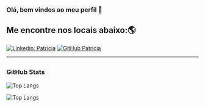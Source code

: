 ### Olá, bem vindos ao meu perfil 👋

## Me encontre nos locais abaixo:🌎
[![Linkedin: Patricia](https://img.shields.io/badge/-Patricia-blue?style=flat-square&logo=Linkedin&logoColor=white&link=https://www.linkedin.com/in/patriciasouzas/)](https://www.linkedin.com/in/patriciasouzas/)
[![GitHub Patricia](https://img.shields.io/github/followers/patriciasouzas?label=follow&style=social)](https://github.com/patriciasouzas)

-------

## <h3>GitHub Stats</h3>

![Top Langs](https://github-readme-stats.vercel.app/api?username=patriciasouzas&count_private=true&include_all_commit=true&show_icons=true&title_color=007bff&text_color=e7e7e7&icon_color=007bff&bg_color=171c28)

![Top Langs](https://github-readme-stats.vercel.app/api/top-langs/?username=patriciasouzas&layout=compact&title_color=007bff&text_color=e7e7e7&icon_color=007bff&bg_color=171c28)


<!--

**patriciasouzas/patriciasouzas** is a ✨ _special_ ✨ repository because its `README.md` (this file) appears on your GitHub profile.

Here are some ideas to get you started:

- 🔭 I’m currently working on ...
- 🌱 I’m currently learning ...
- 👯 I’m looking to collaborate on ...
- 🤔 I’m looking for help with ...
- 💬 Ask me about ...
- 📫 How to reach me: ...
- 😄 Pronouns: ...
- ⚡ Fun fact: ...
-->
